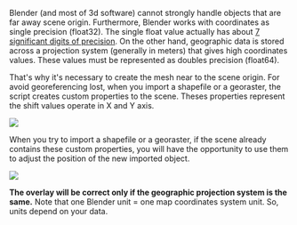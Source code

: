 Blender (and most of 3d software) cannot strongly handle objects that are far away scene origin. Furthermore, Blender works with coordinates as single precision (float32). The single float value actually has about [7 significant digits of precision](http://en.wikipedia.org/wiki/Floating_point#Internal_representation). On the other hand, geographic data is stored across a projection system (generally in meters) that gives high coordinates values. These values must be represented as doubles precision (float64).

That's why it's necessary to create the mesh near to the scene origin. For avoid georeferencing lost, when you import a shapefile or a georaster, the script creates custom properties to the scene. Theses properties represent the shift values operate in X and Y axis.

![](https://raw.githubusercontent.com/wiki/domlysz/blenderGIS/images/custom_props.jpeg)

When you try to import a shapefile or a georaster, if the scene already contains these custom properties, you will have the opportunity to use them to adjust the position of the new imported object.

![](https://raw.githubusercontent.com/wiki/domlysz/blenderGIS/images/custom_props_considere.jpeg)

**The overlay will be correct only if the geographic projection system is the same.** Note that one Blender unit = one map coordinates system unit. So, units depend on your data.